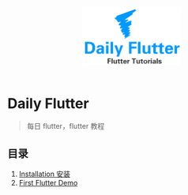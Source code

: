 <p align="center">
  <br>
  <img width="200" src="./daily_flutter.png" alt="Daily Flutter">
  <br>
  <br>
</p>

# Daily Flutter

> 每日 flutter，flutter 教程

## 目录

1. [Installation 安装](https://github.com/stephentian/daily-flutter/tree/master/01-Installation)
2. [First Flutter Demo]()
